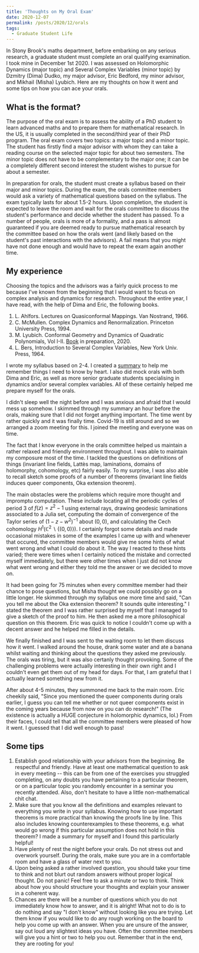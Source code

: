 ```yaml
---
title: 'Thoughts on My Oral Exam'
date: 2020-12-07
permalink: /posts/2020/12/orals
tags:
  - Graduate Student Life
---
```


In Stony Brook's maths department, before embarking on any serious research, a graduate student must complete an oral qualifying examination. I took mine in December 1st 2020. I was assessed on Holomorphic Dynamics (major topic) and Several Complex Variables (minor topic) by Dzmitry (Dima) Dudko, my major advisor, Eric Bedford, my minor advisor, and Mikhail (Misha) Lyubich. Here are my thoughts on how it went and some tips on how you can ace your orals.

## What is the format?

The purpose of the oral exam is to assess the ability of a PhD student to learn advanced maths and to prepare them for mathematical research. In the US, it is usually completed in the second/third year of their PhD program. The oral exam covers two topics: a major topic and a minor topic. The student has firstly find a major advisor with whom they can take a reading course on the selected major topic for about two semesters. The minor topic does not have to be complementary to the major one; it can be a completely different second interest the student wishes to pursue for about a semester.

In preparation for orals, the student must create a syllabus based on their major and minor topics. During the exam, the orals committee members would ask a variety of mathematical questions based on the syllabus. The exam typically lasts for about 1.5-2 hours. Upon completion, the student is expected to leave the room and wait for the orals committee to discuss the student's performance and decide whether the student has passed. To a number of people, orals is more of a formality, and a pass is almost guaranteed if you are deemed ready to pursue mathematical research by the committee based on how the orals went (and likely based on the student's past interactions with the advisors). A fail means that you might have not done enough and would have to repeat the exam again another time.

## My experience

Choosing the topics and the advisors was a fairly quick process to me because I've known from the beginning that I would want to focus on complex analysis and dynamics for research. Throughout the entire year, I have read, with the help of Dima and Eric, the following books.
1. L. Ahlfors. Lectures on Quasiconformal Mappings. Van Nostrand, 1966.  
2. C. McMullen. Complex Dynamics and Renormalization. Princeton University Press, 1994.
3. M. Lyubich. Conformal Geometry and Dynamics of Quadratic Polynomials, Vol I-II. [Book](http://www.math.stonybrook.edu/~mlyubich/book.pdf) in preparation, 2020.
4. L. Bers, Introduction to Several Complex Variables, New York Univ. Press, 1964.  

I wrote my syllabus based on 2-4. I created a [summary](/files/orals-summary.pdf) to help me remember things I need to know by heart. I also did mock orals with both Dima and Eric, as well as more senior graduate students specialising in dynamics and/or several complex variables. All of these certainly helped me prepare myself for the orals.

I didn't sleep well the night before and I was anxious and afraid that I would mess up somehow. I skimmed through my summary an hour before the orals, making sure that I did not forget anything important. The time went by rather quickly and it was finally time. Covid-19 is still around and so we arranged a zoom meeting for this. I joined the meeting and everyone was on time.

The fact that I know everyone in the orals committee helped us maintain a rather relaxed and friendly environment throughout. I was able to maintain my composure most of the time. I tackled the questions on definitions of things (invariant line fields, Lattès map, laminations, domains of holomorphy, cohomology, etc) fairly easily. To my surprise, I was also able to recall sketch some proofs of a number of theorems (invariant line fields induces queer components, Oka extension theorem).

The main obstacles were the problems which require more thought and impromptu computation. These include locating all the periodic cycles of period 3 of $f(z)=z^2-1$ using external rays, drawing geodesic laminations associated to a Julia set, computing the domain of convergence of the Taylor series of $(1-z-w^2)^{-1}$ about $(0,0)$, and calculating the Cech cohomology $H^1(\mathbb{C}^2 \backslash \{(0,0)\})$. I certainly forgot some details and made occasional mistakes in some of the examples I came up with and whenever that occured, the committee members would give me some hints of what went wrong and what I could do about it. The way I reacted to these hints varied; there were times when I certainly noticed the mistake and corrected myself immediately, but there were other times when I just did not know what went wrong and either they told me the answer or we decided to move on.

It had been going for 75 minutes when every committee member had their chance to pose questions, but Misha thought we could possibly go on a little longer. He skimmed through my syllabus one more time and said, "Can you tell me about the Oka extension theorem? It sounds quite interesting." I stated the theorem and I was rather surprised by myself that I managed to give a sketch of the proof to him. He then asked me a more philosophical question on this theorem. Eric was quick to notice I couldn't come up with a decent answer and he helped me filled in the details.

We finally finished and I was sent to the waiting room to let them discuss how it went. I walked around the house, drank some water and ate a banana whilst waiting and thinking about the questions they asked me previously. The orals was tiring, but it was also certanly thought provoking. Some of the challenging problems were actually interesting in their own right and I couldn't even get them out of my head for days. For that, I am grateful that I actually learned something new from it.

After about 4-5 minutes, they summoned me back to the main room. Eric cheekily said, "Since you mentioned the queer components during orals earlier, I guess you can tell me whether or not queer components exist in the coming years because from now on you can do research!" (The existence is actually a HUGE conjecture in holomorphic dynamics, lol.) From their faces, I could tell that all the committee members were pleased of how it went. I guessed that I did well enough to pass!

## Some tips

1. Establish good relationship with your advisors from the beginning. Be respectful and friendly. Have at least one mathematical question to ask in every meeting -- this can be from one of the exercises you struggled completing, on any doubts you have pertaining to a particular theorem, or on a particular topic you randomly encounter in a seminar you recently attended. Also, don't hesitate to have a little non-mathematical chit chat.
2. Make sure that you know all the definitions and examples relevant to everything you write in your syllabus. Knowing how to use important theorems is more practical than knowing the proofs line by line. This also includes knowing counterexamples to these theorems, e.g. what would go wrong if this particular assumption does not hold in this theorem? I made a summary for myself and I found this particularly helpful!
3. Have plenty of rest the night before your orals. Do not stress out and overwork yourself. During the orals, make sure you are in a comfortable room and have a glass of water next to you.
4. Upon being asked a rather involved question, you should take your time to think and not blurt out random answers without proper logical thought. Do not panic! Feel free to ask a minute or two to think. Think about how you should structure your thoughts and explain your answer in a coherent way.
5. Chances are there will be a number of questions which you do not immediately know how to answer, and it is alright! What not to do is to do nothing and say "I don't know" without looking like you are trying. Let them know if you would like to do any rough working on the board to help you come up with an answer. When you are unsure of the answer, say out loud any slightest ideas you have. Often the committee members will give you a hint or two to help you out. Remember that in the end, they are rooting for you!
